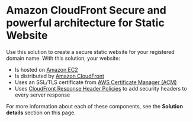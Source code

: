 # Amazon CloudFront Secure and powerful architecture for Static Website

Use this solution to create a secure static website for your registered domain name. With this solution, your website:

- Is hosted on [Amazon EC2](https://aws.amazon.com/ec2/)
- Is distributed by [Amazon CloudFront](https://aws.amazon.com/cloudfront/)
- Uses an SSL/TLS certificate from [AWS Certificate Manager (ACM)](https://aws.amazon.com/certificate-manager/)
- Uses [CloudFront Response Header Policies](https://docs.aws.amazon.com/AmazonCloudFront/latest/DeveloperGuide/adding-response-headers.html) to add security headers to every server response

For more information about each of these components, see the **Solution details** section on this page.
